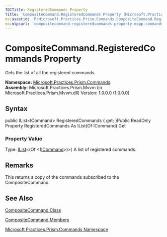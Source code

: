 ```yaml
---
TOCTitle: RegisteredCommands Property
Title: 'CompositeCommand.RegisteredCommands Property (Microsoft.Practices.Prism.Commands)'
ms:assetid: 'P:Microsoft.Practices.Prism.Commands.CompositeCommand.RegisteredCommands'
ms:mtpsurl: 'compositecommand-registeredcommands-property-mspp-commands.md'
---
```


# CompositeCommand.RegisteredCommands Property

Gets the list of all the registered commands.

**Namespace:** [Microsoft.Practices.Prism.Commands](https://msdn.microsoft.com/library/microsoft.practices.prism.commands)
**Assembly:** Microsoft.Practices.Prism.Mvvm (in Microsoft.Practices.Prism.Mvvm.dll) Version: 1.0.0.0 (1.0.0.0)

## Syntax
public IList&lt;ICommand&gt; RegisteredCommands { get; }Public ReadOnly Property RegisteredCommands As IList(Of ICommand) Get
### Property Value

Type: [IList](http://msdn.microsoft.com/en-us/library/5y536ey6)&lt;(Of &lt;([ICommand](http://msdn.microsoft.com/en-us/library/ms616869)&gt;)&gt;)
A list of registered commands.

## Remarks

This returns a copy of the commands subscribed to the CompositeCommand.

## See Also
[CompositeCommand Class](https://msdn.microsoft.com/library/microsoft.practices.prism.commands.compositecommand)

[CompositeCommand Members](https://msdn.microsoft.com/allmembers.t:microsoft.practices.prism.commands.compositecommand)

[Microsoft.Practices.Prism.Commands Namespace](https://msdn.microsoft.com/library/microsoft.practices.prism.commands)
